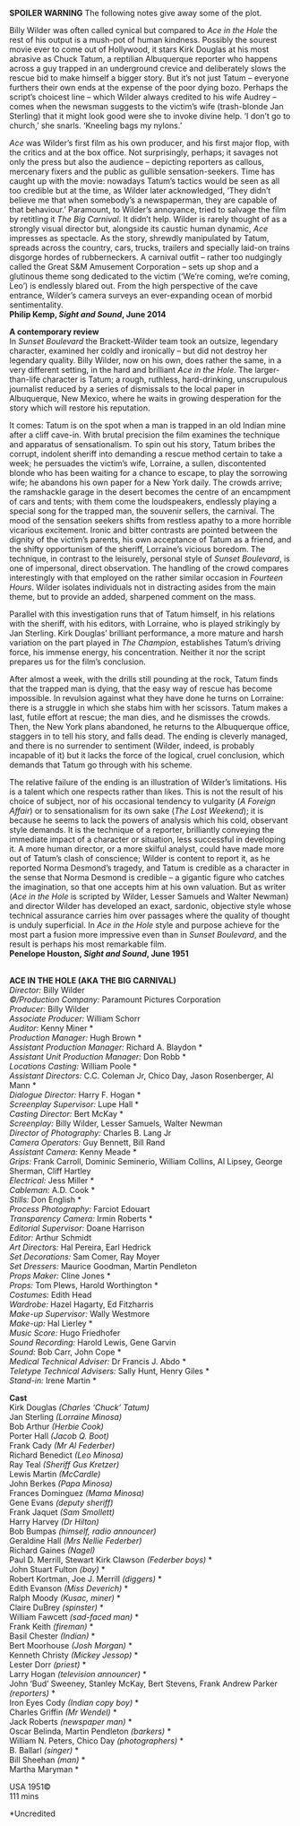 
**SPOILER WARNING** The following notes give away some of the plot.

Billy Wilder was often called cynical but compared to _Ace in the Hole_ the rest of his output is a mush-pot of human kindness. Possibly the sourest movie ever to come out of Hollywood, it stars Kirk Douglas at his most abrasive as Chuck Tatum, a reptilian Albuquerque reporter who happens across a guy trapped in an underground crevice and deliberately slows the rescue bid to make himself a bigger story. But it’s not just Tatum – everyone furthers their own ends at the expense of the poor dying bozo. Perhaps the script’s choicest line – which Wilder always credited to his wife Audrey – comes when the newsman suggests to the victim’s wife (trash-blonde Jan Sterling) that it might look good were she to invoke divine help. ‘I don’t go to church,’ she snarls. ‘Kneeling bags my nylons.’

_Ace_ was Wilder’s first film as his own producer, and his first major flop, with the critics and at the box office. Not surprisingly, perhaps; it savages not only the press but also the audience – depicting reporters as callous, mercenary fixers and the public as gullible sensation-seekers. Time has caught up with the movie: nowadays Tatum’s tactics would be seen as all too credible but at the time, as Wilder later acknowledged, ‘They didn’t believe me that when somebody’s a newspaperman, they are capable of that behaviour.’ Paramount, to Wilder’s annoyance, tried to salvage the film by retitling it  _The Big Carnival_. It didn’t help. Wilder is rarely thought of as a strongly visual director but, alongside its caustic human dynamic, _Ace_ impresses as spectacle. As the story, shrewdly manipulated by Tatum, spreads across the country, cars, trucks, trailers and specially laid-on trains disgorge hordes of rubberneckers. A carnival outfit – rather too nudgingly called the Great S&M Amusement Corporation – sets up shop and a glutinous theme song dedicated to the victim (‘We’re coming, we’re coming, Leo’) is endlessly blared out. From the high perspective of the cave entrance, Wilder’s camera surveys an ever-expanding ocean of morbid sentimentality.  
**Philip Kemp, _Sight and Sound_, June 2014**

**A contemporary review**  
In _Sunset Boulevard_ the Brackett-Wilder team took an outsize, legendary character, examined her coldly and ironically – but did not destroy her legendary quality. Billy Wilder, now on his own, does rather the same, in a very different setting, in the hard and brilliant _Ace in the Hole_. The larger-than-life character is Tatum; a rough, ruthless, hard-drinking, unscrupulous journalist reduced by a series of dismissals to the local paper in Albuquerque, New Mexico, where he waits in growing desperation for the story which will restore his reputation.

It comes: Tatum is on the spot when a man is trapped in an old Indian mine after a cliff cave-in. With brutal precision the film examines the technique and apparatus of sensationalism. To spin out his story, Tatum bribes the corrupt, indolent sheriff into demanding a rescue method certain to take a week; he persuades the victim’s wife, Lorraine, a sullen, discontented blonde who has been waiting for a chance to escape, to play the sorrowing wife; he abandons his own paper for a New York daily. The crowds arrive; the ramshackle garage in the desert becomes the centre of an encampment of cars and tents; with them come the loudspeakers, endlessly playing a special song for the trapped man, the souvenir sellers, the carnival. The mood of the sensation seekers shifts from restless apathy to a more horrible vicarious excitement. Ironic and bitter contrasts are pointed between the dignity of the victim’s parents, his own acceptance of Tatum as a friend, and the shifty opportunism of the sheriff, Lorraine’s vicious boredom. The technique, in contrast to the leisurely, personal style of _Sunset Boulevard_, is one of impersonal, direct observation. The handling of the crowd compares interestingly with that employed on the rather similar occasion in _Fourteen Hours_. Wilder isolates individuals not in distracting asides from the main theme, but to provide an added, sharpened comment on the mass.

Parallel with this investigation runs that of Tatum himself, in his relations with the sheriff, with his editors, with Lorraine, who is played strikingly by Jan Sterling. Kirk Douglas’ brilliant performance, a more mature and harsh variation on the part played in _The Champion_, establishes Tatum’s driving force, his immense energy, his concentration. Neither it nor the script prepares us for the film’s conclusion.

After almost a week, with the drills still pounding at the rock, Tatum finds that the trapped man is dying, that the easy way of rescue has become impossible. In revulsion against what they have done he turns on Lorraine: there is a struggle in which she stabs him with her scissors. Tatum makes a last, futile effort at rescue; the man dies, and he dismisses the crowds. Then, the New York plans abandoned, he returns to the Albuquerque office, staggers in to tell his story, and falls dead. The ending is cleverly managed, and there is no surrender to sentiment (Wilder, indeed, is probably incapable of it) but it lacks the force of the logical, cruel conclusion, which demands that Tatum go through with his scheme.

The relative failure of the ending is an illustration of Wilder’s limitations. His is a talent which one respects rather than likes. This is not the result of his choice of subject, nor of his occasional tendency to vulgarity (_A Foreign Affair_) or to sensationalism for its own sake (_The Lost Weekend_); it is because he seems to lack the powers of analysis which his cold, observant style demands. It is the technique of a reporter, brilliantly conveying the immediate impact of a character or situation, less successful in developing it. A more human director, or a more skilful analyst, could have made more out of Tatum’s clash of conscience; Wilder is content to report it, as he reported Norma Desmond’s tragedy, and Tatum is credible as a character in the sense that Norma Desmond is credible – a gigantic figure who catches the imagination, so that one accepts him at his own valuation. But as writer (_Ace in the Hole_ is scripted by Wilder, Lesser Samuels and Walter Newman) and director Wilder has developed an exact, sardonic, objective style whose technical assurance carries him over passages where the quality of thought is unduly superficial. In _Ace in the Hole_ style and purpose achieve for the most part a fusion more impressive even than in _Sunset Boulevard_, and the result is perhaps his most remarkable film.  
**Penelope Houston, _Sight and Sound_, June 1951**
<br><br>

**ACE IN THE HOLE (AKA THE BIG CARNIVAL)**  
_Director:_ Billy Wilder  
_©/Production Company:_  Paramount Pictures Corporation  
_Producer:_ Billy Wilder  
_Associate Producer:_ William Schorr  
_Auditor:_ Kenny Miner *  
_Production Manager:_ Hugh Brown *  
_Assistant Production Manager:_  Richard A. Blaydon *  
_Assistant Unit Production Manager:_ Don Robb *  
_Locations Casting:_ William Poole *  
_Assistant Directors:_ C.C. Coleman Jr, Chico Day, Jason Rosenberger, Al Mann *  
_Dialogue Director:_ Harry F. Hogan *  
_Screenplay Supervisor:_ Lupe Hall *  
_Casting Director:_ Bert McKay *  
_Screenplay:_ Billy Wilder, Lesser Samuels, Walter Newman  
_Director of Photography:_ Charles B. Lang Jr  
_Camera Operators:_ Guy Bennett, Bill Rand  
_Assistant Camera:_ Kenny Meade *  
_Grips:_ Frank Carroll, Dominic Seminerio, William Collins, Al Lipsey, George Sherman, Cliff Hartley  
_Electrical:_ Jess Miller *  
_Cableman:_ A.D. Cook *  
_Stills:_ Don English *  
_Process Photography:_ Farciot Edouart  
_Transparency Camera:_ Irmin Roberts *  
_Editorial Supervisor:_ Doane Harrison  
_Editor:_ Arthur Schmidt  
_Art Directors:_ Hal Pereira, Earl Hedrick  
_Set Decorations:_ Sam Comer, Ray Moyer  
_Set Dressers:_ Maurice Goodman, Martin Pendleton  
_Props Maker:_ Cline Jones *  
_Props:_ Tom Plews, Harold Worthington *  
_Costumes:_ Edith Head  
_Wardrobe:_ Hazel Hagarty, Ed Fitzharris  
_Make-up Supervisor:_ Wally Westmore  
_Make-up:_ Hal Lierley *  
_Music Score:_ Hugo Friedhofer  
_Sound Recording:_ Harold Lewis, Gene Garvin  
_Sound:_ Bob Carr, John Cope *  
_Medical Technical Adviser:_ Dr Francis J. Abdo *  
_Teletype Technical Advisers:_ Sally Hunt,  Henry Giles *  
_Stand-in:_ Irene Martin *  

**Cast**  
Kirk Douglas _(Charles ‘Chuck’ Tatum)_  
Jan Sterling _(Lorraine Minosa)_  
Bob Arthur _(Herbie Cook)_  
Porter Hall _(Jacob Q. Boot)_  
Frank Cady _(Mr Al Federber)_  
Richard Benedict _(Leo Minosa)_  
Ray Teal _(Sheriff Gus Kretzer)_  
Lewis Martin _(McCardle)_  
John Berkes _(Papa Minosa)_  
Frances Dominguez _(Mama Minosa)_  
Gene Evans _(deputy sheriff)_  
Frank Jaquet _(Sam Smollett)_  
Harry Harvey _(Dr Hilton)_  
Bob Bumpas _(himself, radio announcer)_  
Geraldine Hall _(Mrs Nellie Federber)_  
Richard Gaines _(Nagel)_  
Paul D. Merrill, Stewart Kirk Clawson  _(Federber boys)_ *  
John Stuart Fulton _(boy)_ *  
Robert Kortman, Joe J. Merrill _(diggers)_ *  
Edith Evanson _(Miss Deverich)_ *  
Ralph Moody _(Kusac, miner)_ *  
Claire DuBrey _(spinster)_ *  
William Fawcett _(sad-faced man)_ *  
Frank Keith _(fireman)_ *  
Basil Chester _(Indian)_ *  
Bert Moorhouse _(Josh Morgan)_ *  
Kenneth Christy _(Mickey Jessop)_ *  
Lester Dorr _(priest)_ *  
Larry Hogan _(television announcer)_ *  
John ‘Bud’ Sweeney, Stanley McKay, Bert Stevens, Frank Andrew Parker _(reporters)_ *  
Iron Eyes Cody _(Indian copy boy)_ *  
Charles Griffin _(Mr Wendel)_ *  
Jack Roberts _(newspaper man)_ *  
Oscar Belinda, Martin Pendleton _(barkers)_ *  
William N. Peters, Chico Day _(photographers)_ *  
B. Ballarl _(singer)_ *  
Bill Sheehan _(man)_ *  
Martha Maryman *  

USA 1951©  
111 mins

*Uncredited
<br><br>
<!--stackedit_data:
eyJoaXN0b3J5IjpbMTg3NDc3Nzc0OF19
-->